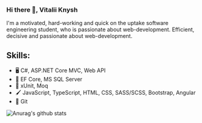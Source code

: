 ### Hi there 👋, Vitalii Knysh
I'm a motivated, hard-working and quick on the uptake software engineering student, who is passionate about web-development. Efficient, decisive and passionate about web-development.

## Skills: 
* :desktop_computer: C#, ASP.NET Core MVC, Web API 
* :notebook: EF Core, MS SQL Server
* :book: xUnit, Moq
* :paintbrush: JavaScript, TypeScript, HTML, CSS, SASS/SCSS, Bootstrap, Angular
* :large_orange_diamond: Git

![Anurag's github stats](https://github-readme-stats.vercel.app/api?username=Strafe153)
